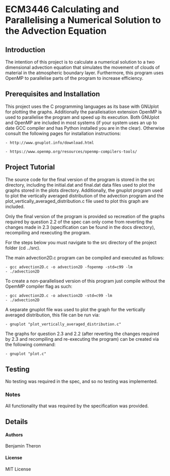 # ECM3446 Calculating and Parallelising a Numerical Solution to the Advection Equation

## Introduction
The intention of this project is to calculate a numerical solution to a two dimensional advection equation that simulates the movement of clouds of material in the atmospheric boundary layer. Furthermore, this program uses OpenMP to parallelise parts of the program to increase efficiency.

## Prerequisites and Installation

This project uses the C programming languages as its base with GNUplot for plotting the graphs. Additionally the paralleisation extension OpenMP is used to parallelise the program and speed up its execution. Both GNUplot and OpenMP are included in most systems (if your system uses an up to date GCC compiler and has Python installed you are in the clear). Otherwise consult the following pages for installation instructions:

    - http://www.gnuplot.info/download.html

    - https://www.openmp.org/resources/openmp-compilers-tools/

## Project Tutorial
The source code for the final version of the program is stored in the src directory, including the initial.dat and final.dat data files used to plot the graphs stored in the plots directory. Additionally, the gnuplot program used to plot the vertically averaged distribution of the advection program and the plot_vertically_averaged_distribution.c file used to plot this graph are included.

Only the final version of the program is provided so recreation of the graphs required by question 2.2 of the spec can only come from reverting the changes made in 2.3 (specification can be found in the docs directory), recompiling and rexecuting the program.

For the steps below you must navigate to the src directory of the project folder (cd ../src).

The main advection2D.c program can be compiled and executed as follows:

    - gcc advection2D.c -o advection2D -fopenmp -std=c99 -lm
    - ./advection2D
    
To create a non-parallelised version of this program just compile without the OpemMP compiler flag as such:

    - gcc advection2D.c -o advection2D -std=c99 -lm
    - ./advection2D
    
A separate gnuplot file was used to plot the graph for the vertically averaged distribution, this file can be run via:

    - gnuplot "plot_vertically_averaged_distribution.c"
    
The graphs for question 2.3 and 2.2 (after reverting the changes required by 2.3 and recompiling and re-executing the program) can be created via the following command:

    - gnuplot "plot.c"

## Testing
No testing was required in the spec, and so no testing was implemented.

### Notes
All functionality that was required by the specification was provided.

## Details

#### Authors
Benjamin Theron

#### License
MIT License

